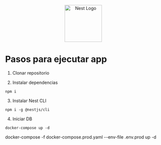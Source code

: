<p align="center">
  <a href="http://nestjs.com/" target="blank"><img src="https://nestjs.com/img/logo-small.svg" width="120" alt="Nest Logo" /></a>
</p>

# Pasos para ejecutar app

1. Clonar repositorio

2. Instalar dependencias

```
npm i
```

3. Instalar Nest CLI

```
npm i -g @nestjs/cli
```

4. Iniciar DB

```
docker-compose up -d
```

docker-compose -f docker-compose.prod.yaml --env-file .env.prod up -d